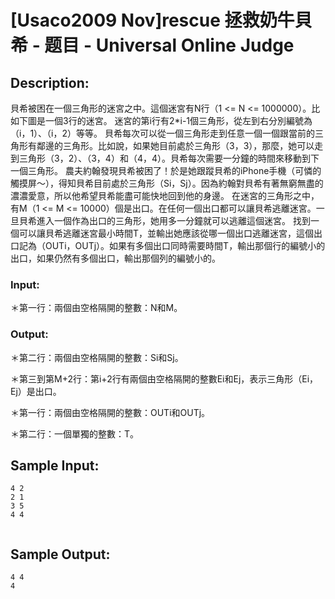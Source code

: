 # [Usaco2009 Nov]rescue 拯救奶牛貝希 - 题目 - Universal Online Judge

## Description: 

貝希被困在一個三角形的迷宮之中。這個迷宮有N行（1 <= N <= 1000000）。比如下圖是一個3行的迷宮。  迷宮的第i行有2*i-1個三角形，從左到右分別編號為（i，1）、（i，2）等等。 貝希每次可以從一個三角形走到任意一個一個跟當前的三角形有鄰邊的三角形。比如說，如果她目前處於三角形（3，3），那麼，她可以走到三角形（3，2）、（3，4）和（4，4）。貝希每次需要一分鐘的時間來移動到下一個三角形。  農夫約翰發現貝希被困了！於是她跟蹤貝希的iPhone手機（可憐的觸摸屏～），得知貝希目前處於三角形（Si，Sj）。因為約翰對貝希有著無窮無盡的濃濃愛意，所以他希望貝希能盡可能快地回到他的身邊。 在迷宮的三角形之中，有M（1 <= M <= 10000）個是出口。在任何一個出口都可以讓貝希逃離迷宮。一旦貝希進入一個作為出口的三角形，她用多一分鐘就可以逃離這個迷宮。 找到一個可以讓貝希逃離迷宮最小時間T，並輸出她應該從哪一個出口逃離迷宮，這個出口記為（OUTi，OUTj）。如果有多個出口同時需要時間T，輸出那個行的編號小的出口，如果仍然有多個出口，輸出那個列的編號小的。 

### Input: 

＊第一行：兩個由空格隔開的整數：N和M。 

### Output: 

＊第二行：兩個由空格隔開的整數：Si和Sj。 

＊第三到第M+2行：第i+2行有兩個由空格隔開的整數Ei和Ej，表示三角形（Ei，Ej）是出口。 

＊第一行：兩個由空格隔開的整數：OUTi和OUTj。 

＊第二行：一個單獨的整數：T。 


## Sample Input: 
```
4 2
2 1
3 5
4 4


```

## Sample Output: 
```
4 4
4

```
